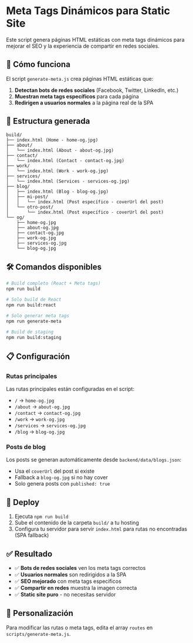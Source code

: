# Meta Tags Dinámicos para Static Site

Este script genera páginas HTML estáticas con meta tags dinámicos para mejorar el SEO y la experiencia de compartir en redes sociales.

## 🚀 Cómo funciona

El script `generate-meta.js` crea páginas HTML estáticas que:

1. **Detectan bots de redes sociales** (Facebook, Twitter, LinkedIn, etc.)
2. **Muestran meta tags específicos** para cada página
3. **Redirigen a usuarios normales** a la página real de la SPA

## 📁 Estructura generada

```
build/
├── index.html (Home - home-og.jpg)
├── about/
│   └── index.html (About - about-og.jpg)
├── contact/
│   └── index.html (Contact - contact-og.jpg)
├── work/
│   └── index.html (Work - work-og.jpg)
├── services/
│   └── index.html (Services - services-og.jpg)
├── blog/
│   ├── index.html (Blog - blog-og.jpg)
│   ├── mi-post/
│   │   └── index.html (Post específico - coverUrl del post)
│   └── otro-post/
│       └── index.html (Post específico - coverUrl del post)
└── og/
    ├── home-og.jpg
    ├── about-og.jpg
    ├── contact-og.jpg
    ├── work-og.jpg
    ├── services-og.jpg
    └── blog-og.jpg
```

## 🛠️ Comandos disponibles

```bash
# Build completo (React + Meta tags)
npm run build

# Solo build de React
npm run build:react

# Solo generar meta tags
npm run generate-meta

# Build de staging
npm run build:staging
```

## 📋 Configuración

### Rutas principales

Las rutas principales están configuradas en el script:

- `/` → `home-og.jpg`
- `/about` → `about-og.jpg`
- `/contact` → `contact-og.jpg`
- `/work` → `work-og.jpg`
- `/services` → `services-og.jpg`
- `/blog` → `blog-og.jpg`

### Posts de blog

Los posts se generan automáticamente desde `backend/data/blogs.json`:

- Usa el `coverUrl` del post si existe
- Fallback a `blog-og.jpg` si no hay cover
- Solo genera posts con `published: true`

## 🚀 Deploy

1. Ejecuta `npm run build`
2. Sube el contenido de la carpeta `build/` a tu hosting
3. Configura tu servidor para servir `index.html` para rutas no encontradas (SPA fallback)

## ✅ Resultado

- ✅ **Bots de redes sociales** ven los meta tags correctos
- ✅ **Usuarios normales** son redirigidos a la SPA
- ✅ **SEO mejorado** con meta tags específicos
- ✅ **Compartir en redes** muestra la imagen correcta
- ✅ **Static site puro** - no necesitas servidor

## 🔧 Personalización

Para modificar las rutas o meta tags, edita el array `routes` en `scripts/generate-meta.js`.
